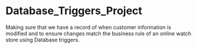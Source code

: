 # Database_Triggers_Project
 Making sure that we have a record of when customer information is modified and to ensure changes match the business rule of an online watch store using Database triggers.
